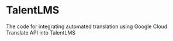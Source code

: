 # TalentLMS
The code for integrating automated translation using Google Cloud Translate API into TalentLMS
